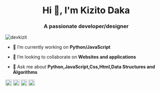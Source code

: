 <h1 align="center">Hi 👋, I'm Kizito Daka</h1>
<h3 align="center">A passionate developer/designer</h3>

<p align="left"> <img src="https://komarev.com/ghpvc/?username=devkizit" alt="devkizit"/> </p>

- 🔭 I’m currently working on **Python/JavaScript**

- 👯 I’m looking to collaborate on **Websites and applications**

- 💬 Ask me about **Python,JavaScript,Css,Html,Data Structures and Algorithms**

<!-- BLOG-POST-LIST:START -->
<!-- BLOG-POST-LIST:END -->


<a href="https://codepen.io/kizitostack" target="blank"><img align="center" src="https://cdn.jsdelivr.net/npm/simple-icons@3.0.1/icons/codepen.svg" alt="kizitostack" height="20" width="20" /></a>
<a href="https://dev.to/kizitostack" target="blank"><img align="center" src="https://cdn.jsdelivr.net/npm/simple-icons@3.0.1/icons/dev-dot-to.svg" alt="kizitostack" height="20" width="20" /></a>
<a href="https://twitter.com/zitomanna" target="blank"><img align="center" src="https://cdn.jsdelivr.net/npm/simple-icons@3.0.1/icons/twitter.svg" alt="zitomanna" height="20" width="20" /></a>
<a href="https://instagram.com/_kizitogram" target="blank"><img align="center" src="https://cdn.jsdelivr.net/npm/simple-icons@3.0.1/icons/instagram.svg" alt="_kizitogram" height="20" width="20" /></a>
